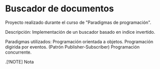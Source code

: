 # Buscador de documentos
Proyecto realizado durante el curso de "Paradigmas de programación".

Descripción:
Implementación de un buscador basado en indice invertido.

Paradigmas utilizados:
Programación orientada a objetos.
Programación digirida por eventos. (Patrón Publisher-Subscriber)
Programación concurrente.

.[!NOTE]
Nota
